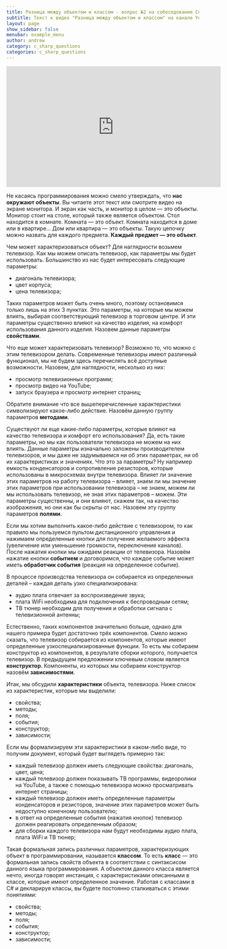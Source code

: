 ```yaml
---
title: Разница между объектом и классом - вопрос №2 на собеседование C# / .NET
subtitle: Текст к видео "Разница между объектом и классом" на канале YouTube
layout: page
show_sidebar: false
menubar: example_menu
author: andrew
category: c_sharp_questions
categories: c_sharp_questions
---
```


<center>
<iframe width="560" height="315" src="https://www.youtube.com/embed/qukYAQ36kao" 
frameborder="0" allow="accelerometer; autoplay; 
encrypted-media; gyroscope; picture-in-picture" allowfullscreen></iframe>
</center>

Не касаясь программирования можно смело утверждать, что **нас окружают объекты**. Вы читаете этот текст или смотрите видео на экране монитора. 
И экран как часть, и монитор в целом — это объекты. Монитор стоит на столе, который также является объектом. Стол находится в комнате. 
Комната — это объект. Комната находится в доме или в квартире… Дом или квартира — это объекты. Такую цепочку можно назвать для каждого предмета. 
**Каждый предмет — это объект**.

Чем может характеризоваться объект? Для наглядности возьмем телевизор. Как мы можем описать телевизор, как параметры мы будет использовать. 
Большинство из нас будет интересовать следующие параметры:
 - диагональ телевизора;
 - цвет корпуса;
 - цена телевизора;
 
Таких параметров может быть очень много, поэтому остановимся только лишь на этих 3 пунктах. Это параметры, на которые мы можем влиять, выбирая соответствующий 
телевизор в торговом центре. И эти параметры существенно влияют на качество изделия, на комфорт использования данного изделия. Назовем данные параметры **свойствами**.

Что еще может характеризовать телевизор? Возможно то, что можно с этим телевизором делать. Современные телевизоры имеют различный функционал, мы не будем здесь перечислять 
всё доступные возможности. Назовем, для наглядности, несколько из них:
 - просмотр телевизионных программ;
 - просмотр видео на YouTube;
 - запуск браузера и просмотр интернет страниц;
 
Обратите внимание что все вышеперечисленные характеристики символизируют какое-либо действие. Назовём данную группу параметров **методами**.

Существуют ли еще какие-либо параметры, которые влияют на качество телевизора и комфорт его использования? Да, есть такие параметры, но мы как пользователи телевизора 
не можем на них влиять. Данные параметры изначально заложены производителем телевизоров, и мы даже не задумываемся ни об этих параметрах, ни об их характеристиках и 
значениях. Что это за параметры? Ну например емкость конденсаторов и сопротивление резисторов, которые использованы в микросхемах внутри телевизора. 
Влияет ли значение этих параметров на работу телевизора – влияет, знаем ли мы значение этих параметров при использовании телевизора – не знаем, можем ли мы использовать
 телевизор, не зная этих параметров – можем. Эти параметры существенны, и они влияют, скажем так, на качество изображения, но они как бы скрыты от нас. 
Назовем эту группу параметров **полями**.

Если мы хотим выполнить какое-либо действие с телевизором, то как правило мы пользуемся пультом дистанционного управления и нажимаем определенные кнопки для получение 
желаемого эффекта (увеличение или уменьшение громкости, переключение каналов). После нажатия кнопки мы ожидаем реакции от телевизора. Назовём нажатие кнопки **событием** и 
договоримся, что каждое событие может иметь **обработчик события** (реакция на определенное событие).

В процессе производства телевизора он собирается из определенных деталей – каждая деталь узко специализирована:
 - аудио плата отвечает за воспроизведение звука;
 - плата WiFi необходима для подключения к беспроводным сетям;
 - ТВ тюнер необходим для получения и обработки сигнала с телевизионной антенны;
 
Естественно, таких компонентов значительно больше, однако для нашего примера будет достаточно трёх компонентов. Смело можно сказать, что телевизор собирается из компонентов, 
которые имеют определенные узкоспециализированные функции. То есть мы собираем конструктор из компонентов, в результате сборки которого, получается телевизор. 
В предыдущем предложении ключевым словом является **конструктор**. Компоненты, из которых мы собираем конструктор назовём **зависимостями**.

Итак, мы обсудили **характеристики** объекта, телевизора. Ниже список из характеристик, которые мы выделили:
 - свойства;
 - методы;
 - поля;
 - события;
 - конструктор;
 - зависимости;
 
Если мы формализируем эти характеристики в каком-либо виде, то получим документ, который будет выглядеть примерно так:
 - каждый телевизор должен иметь следующие свойства: диагональ, цвет, цена;
 - каждый телевизор должен показывать ТВ программы, видеоролики на YouTube, а также с помощью телевизора можно просматривать интернет страницы;
 - каждый телевизор должен иметь определенные параметры конденсаторов и резисторов, значение этих параметров может быть недоступно конечному пользователю;
 - в ответ на определенные события (нажатия кнопок) телевизор должен реагировать определенным образом;
 - для сборки каждого телевизора нам будут необходимы аудио плата, плата WiFi и ТВ тюнер;
 
Такая формальная запись различных параметров, характеризующих объект в программировании, называется **классом**. То есть **класс** — это формальная запись свойств объекта в соответствии
 с синтаксисом данного языка программирования. А объектом данного класса является нечто, иногда говорят инстанция, с характеристиками описанными в классе, 
 которые имеют определенное значение. Работая с классами в C# и декларируя классы, вы будете постоянно сталкиваться с этими понятиями:
 - свойства;
 - методы;
 - поля;
 - события;
 - конструктор;
 - зависимости;


